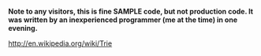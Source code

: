 **Note to any visitors, this is fine SAMPLE code, but not production code.  It was written by an inexperienced programmer (me at the time) in one evening.**

http://en.wikipedia.org/wiki/Trie